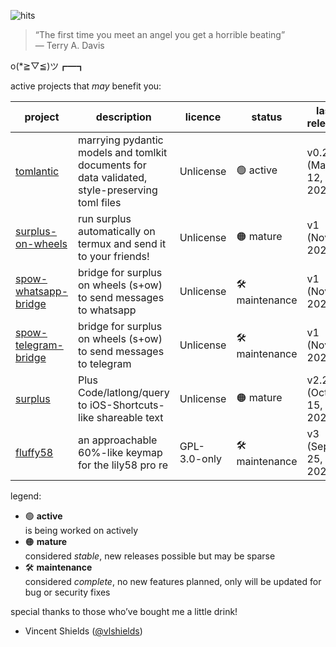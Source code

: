 ![hits](https://img.shields.io/endpoint?url=https://hits.dwyl.com/markjoshwel/markjoshwel.json&style=flat-square&label=Hits&color=6244bb)

> “The first time you meet an angel you get a horrible beating”  
> ― Terry A. Davis

o(*≧▽≦)ツ┏━┓

active projects that _may_ benefit you:

| project | description | licence | status | last release |
|---|---|---|---|---|
| [tomlantic](https://github.com/markjoshwel/tomlantic) | marrying pydantic models and tomlkit documents for data validated, style-preserving toml files | Unlicense | 🟢 active | v0.2.1 (Mar 12, 2024) |
| [surplus-on-wheels](https://github.com/markjoshwel/surplus-on-wheels) | run surplus automatically on termux and send it to your friends! | Unlicense | 🟠 mature | v1 (Nov 9, 2023) |
| [spow-whatsapp-bridge](https://github.com/markjoshwel/spow-whatsapp-bridge) | bridge for surplus on wheels (s+ow) to send messages to whatsapp | Unlicense | 🛠️ maintenance  | v1 (Nov 7, 2023) |
| [spow-telegram-bridge](https://github.com/markjoshwel/spow-telegram-bridge) | bridge for surplus on wheels (s+ow) to send messages to telegram | Unlicense | 🛠️ maintenance  | v1 (Nov 6, 2023) |
| [surplus](https://github.com/markjoshwel/surplus) | Plus Code/latlong/query to iOS-Shortcuts-like shareable text | Unlicense | 🟠 mature | v2.2.0 (Oct 15, 2023) |
| [fluffy58](https://github.com/markjoshwel/fluffy58) | an approachable 60%-like keymap for the lily58 pro re | GPL-3.0-only | 🛠️ maintenance  | v3 (Sep 25, 2023) |

legend:
- 🟢 **active**  
  is being worked on actively
- 🟠 **mature**  
  considered _stable_, new releases possible but may be sparse
- 🛠️ **maintenance**  
  considered _complete_, no new features planned, only will be updated for bug or security fixes

special thanks to those who’ve bought me a little drink!

- Vincent Shields ([@vlshields](https://github.com/vlshields))
